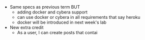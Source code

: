 - Same specs as previous term BUT
	- adding docker and cybera support
	- can use docker or cybera in all requirements that say heroku
	- docker will be introduced in next week's lab
- New extra credit
	- As a user, I can create posts that contai